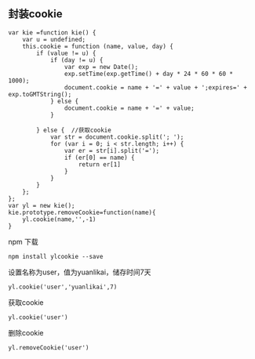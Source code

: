 封装cookie
------

    var kie =function kie() {
        var u = undefined;
        this.cookie = function (name, value, day) {
            if (value != u) {
                if (day != u) {
                    var exp = new Date();
                    exp.setTime(exp.getTime() + day * 24 * 60 * 60 * 1000);
                    document.cookie = name + '=' + value + ';expires=' + exp.toGMTString();
                } else {
                    document.cookie = name + '=' + value;
                }
    
            } else {  //获取cookie
                var str = document.cookie.split('; ');
                for (var i = 0; i < str.length; i++) {
                    var er = str[i].split('=');
                    if (er[0] == name) {
                        return er[1]
                    }
                }
            }
        };
    };
    var yl = new kie();
    kie.prototype.removeCookie=function(name){
        yl.cookie(name,'',-1)
    }


    
npm 下载

    npm install ylcookie --save

设置名称为user，值为yuanlikai，储存时间7天

    yl.cookie('user','yuanlikai',7) 

获取cookie

    yl.cookie('user') 

删除cookie

    yl.removeCookie('user') 
